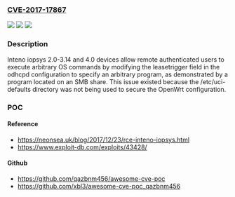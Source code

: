 ### [CVE-2017-17867](https://cve.mitre.org/cgi-bin/cvename.cgi?name=CVE-2017-17867)
![](https://img.shields.io/static/v1?label=Product&message=n%2Fa&color=blue)
![](https://img.shields.io/static/v1?label=Version&message=n%2Fa&color=blue)
![](https://img.shields.io/static/v1?label=Vulnerability&message=n%2Fa&color=brighgreen)

### Description

Inteno iopsys 2.0-3.14 and 4.0 devices allow remote authenticated users to execute arbitrary OS commands by modifying the leasetrigger field in the odhcpd configuration to specify an arbitrary program, as demonstrated by a program located on an SMB share. This issue existed because the /etc/uci-defaults directory was not being used to secure the OpenWrt configuration.

### POC

#### Reference
- https://neonsea.uk/blog/2017/12/23/rce-inteno-iopsys.html
- https://www.exploit-db.com/exploits/43428/

#### Github
- https://github.com/qazbnm456/awesome-cve-poc
- https://github.com/xbl3/awesome-cve-poc_qazbnm456

